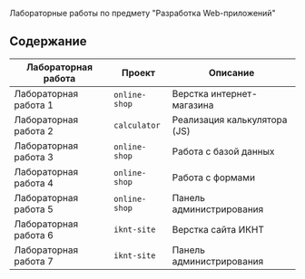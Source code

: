 Лабораторные работы по предмету "Разработка Web-приложений"

## Содержание

| Лабораторная работа | Проект         | Описание                     |
|---------------------|----------------|------------------------------|
| Лабораторная работа 1 | `online-shop`   | Верстка интернет-магазина    |
| Лабораторная работа 2 | `calculator`    | Реализация калькулятора (JS) |
| Лабораторная работа 3 | `online-shop`   | Работа с базой данных        |
| Лабораторная работа 4 | `online-shop`   | Работа с формами             |
| Лабораторная работа 5 | `online-shop`   | Панель администрирования     |
| Лабораторная работа 6 | `iknt-site`     | Верстка сайта ИКНТ           |
| Лабораторная работа 7 | `iknt-site`     | Панель администрирования     |
